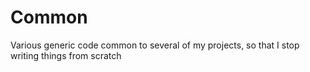 # Common
Various generic code common to several of my projects, so that I stop writing things from scratch
